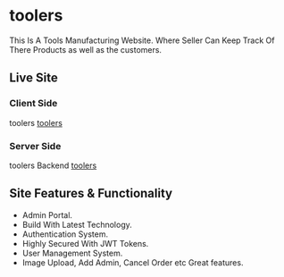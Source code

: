 # toolers

This Is A Tools Manufacturing Website. Where Seller Can Keep Track Of There Products as well as the customers.

## Live Site

### Client Side

toolers [toolers](https://bd-manufacturer.web.app/)

### Server Side

toolers Backend [toolers](https://agile-atoll-96122.herokuapp.com/)

## Site Features & Functionality

- Admin Portal.
- Build With Latest Technology.
- Authentication System.
- Highly Secured With JWT Tokens.
- User Management System.
- Image Upload, Add Admin, Cancel Order etc Great features.
